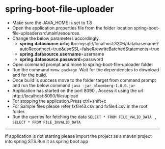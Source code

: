 # spring-boot-file-uploader

- Make sure the JAVA_HOME is set to 1.8
- Open the application.properties file from the folder location spring-boot-file-uploader\src\main\resources. 
- Change the below parameters accordingly.
  - **spring.datasource.url**=jdbc:mysql://localhost:3306/databasename?autoReconnect=true&useSSL=false&rewriteBatchedStatements=true
  - **spring.datasource.username**=username
  - **spring.datasource.password**=password
- Open command prompt and move to spring-boot-file-uploader folder
- Run the command `mvnw package`  .Wait for the dependencies to download and for the build.
- Once build is success move to the folder target from command prompt and run the below command `java -jar bloomberg-1.0.0.jar`
- Application has started on the port 8090 . Access it using the url http://localhost:8090/file/upload
- For stopping the application.Press ctrl+shift+c
- For Sample files please refer fxfile13.csv and fxfile4.csv in the root folder.
- Run the queries for fetching the data `SELECT * FROM FILE_VALID_DATA ` , `SELECT * FROM FILE_INVALID_DATA`

------------------------------------------------------------------
If application is not starting please import the project as a maven project into spring STS.Run it as spring boot app
